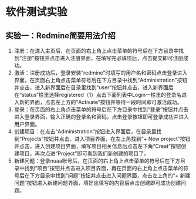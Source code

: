 # 软件测试实验
## 实验一：Redmine简要用法介绍
1. 注册：在进入主页后，在页面的右上角上点击菜单的符号后在下方目录中找到“注册”按钮并点击进入注册界面，在填写完必填项后，点击提交即可注册成功。
2. 激活：注册成功后，登录安装“redmine”时填写的用户名和密码点击登录进入界面，在页面右上角点击菜单符号后在下方目录中找到“Administration”按钮并点击，进入新界面后在目录里找到“user”按钮并点击，进入新界面后在“status”栏里选择registered（1）点击下面列表中Login一栏里的登录名进入新的界面，点击左上方的“Activate”按钮并等待一段时间即可激活成功。
3. 登录：在页面的右上角点击菜单的符号后在下方目录中找到“登录”按钮并点击进入登录界面，输入正确的登录名和密码，点击登录按钮即可登录成功并进入用户界面。
4. 创建项目：在点击“Administration”按钮进入界面后，在目录里找到“Projects”按钮并点击，进入项目界面，在左上角找到“+ New project”按钮并点击，进入创建项目界面，填写项目相关信息后点击左下角“Creat”按钮创建项目，再次点进“Project”即可看到我们新创建的项目了。
5. 新建问题：登录nuaa账号后，在页面的右上角上点击菜单的符号后在下方目录中找到“项目”按钮并点击进入项目界面，再在页面的右上角上点击菜单的符号后在下方目录中找到“问题”按钮并点击进入问题界面，点击左上角的“+ 新建问题”按钮进入新建问题界面，填好应填写的内容后点击创建即可成功创建问题。
